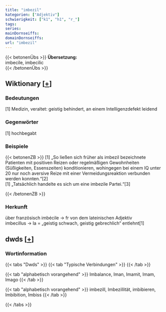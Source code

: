 ```yaml
---
title: "imbezil"
kategorien: ["Adjektiv"]
schwierigkeit: ["k1", "h1", "r_"]
tags:
series:
mainDornseiffs:
domainDornseiffs:
url: "imbezil"
---
```


{{< betonenÜbs >}}
**Übersetzung:**  
imbecile, imbecilic  
{{< /betonenÜbs >}}

## Wiktionary [[+](https://de.wiktionary.org/wiki/imbezil)]

### Bedeutungen
[1] Medizin, veraltet: geistig behindert, an einem Intelligenzdefekt leidend  

### Gegenwörter
[1] hochbegabt  

### Beispiele
{{< betonenZB >}}
[1] „So ließen sich früher als imbezil bezeichnete Patienten mit positiven Reizen oder regelmäßigen Gewohnheiten (Süßigkeiten, Essenszeiten) konditionieren, wohingegen bei einem IQ unter 20 nur noch aversive Reize mit einer Vermeidungsreaktion verbunden werden konnten.“[2]  
[1] „Tatsächlich handelte es sich um eine imbezile Partei.“[3]  

{{< /betonenZB >}}
### Herkunft
über französisch imbécile → fr von dem lateinischen Adjektiv imbecillus → la = „geistig schwach, geistig gebrechlich“ entlehnt[1]  



## dwds [[+](https://www.dwds.de/wb/imbezil)]

### Wortinformation
{{< tabs "Dwds" >}}
{{< tab "Typische Verbindungen" >}}
{{< /tab >}}

{{< tab "alphabetisch vorangehend" >}}
Imbalance, Iman, Imamit, Imam, Imago
{{< /tab >}}

{{< tab "alphabetisch vorangehend" >}}
imbezill, Imbezillität, imbibieren, Imbibition, Imbiss
{{< /tab >}}

{{< /tabs >}}

